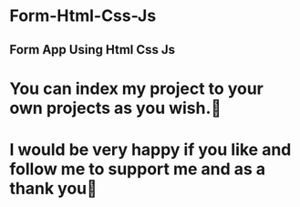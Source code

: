 # Form-Html-Css-Js

Form App Using Html Css Js
------------------
# You can index my project to your own projects as you wish.🍂
# I would be very happy if you like and follow me to support me and as a thank you🤝
